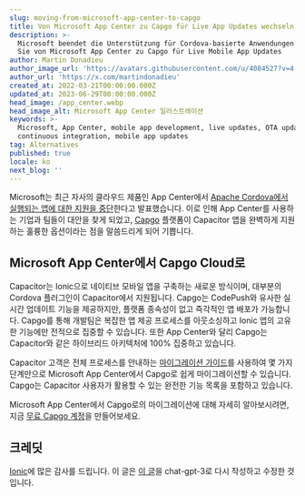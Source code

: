 ```yaml
---
slug: moving-from-microsoft-app-center-to-capgo
title: Von Microsoft App Center zu Capgo für Live App Updates wechseln
description: >-
  Microsoft beendet die Unterstützung für Cordova-basierte Anwendungen. Wechseln
  Sie von Microsoft App Center zu Capgo für Live Mobile App Updates
author: Martin Donadieu
author_image_url: 'https://avatars.githubusercontent.com/u/4084527?v=4'
author_url: 'https://x.com/martindonadieu'
created_at: 2022-03-21T00:00:00.000Z
updated_at: 2023-06-29T00:00:00.000Z
head_image: /app_center.webp
head_image_alt: Microsoft App Center 일러스트레이션
keywords: >-
  Microsoft, App Center, mobile app development, live updates, OTA updates,
  continuous integration, mobile app updates
tag: Alternatives
published: true
locale: ko
next_blog: ''
---
```


Microsoft는 최근 자사의 클라우드 제품인 App Center에서 [Apache Cordova에서 실행되는 앱에 대한 지원을 중단](https://devblogsmicrosoftcom/appcenter/announcing-apache-cordova-retirement/)한다고 발표했습니다. 이로 인해 App Center를 사용하는 기업과 팀들이 대안을 찾게 되었고, [Capgo](https://capgoapp/) 플랫폼이 Capacitor 앱을 완벽하게 지원하는 훌륭한 옵션이라는 점을 말씀드리게 되어 기쁩니다.

## Microsoft App Center에서 Capgo Cloud로

Capacitor는 Ionic으로 네이티브 모바일 앱을 구축하는 새로운 방식이며, 대부분의 Cordova 플러그인이 Capacitor에서 지원됩니다. Capgo는 CodePush와 유사한 실시간 업데이트 기능을 제공하지만, 플랫폼 종속성이 없고 즉각적인 앱 배포가 가능합니다. Capgo를 통해 개발팀은 복잡한 앱 제공 프로세스를 아웃소싱하고 Ionic 앱의 고유한 기능에만 전적으로 집중할 수 있습니다. 또한 App Center와 달리 Capgo는 Capacitor와 같은 하이브리드 아키텍처에 100% 집중하고 있습니다.

Capacitor 고객은 전체 프로세스를 안내하는 [마이그레이션 가이드](https://capgoapp/blog/appcenter-migration/)를 사용하여 몇 가지 단계만으로 Microsoft App Center에서 Capgo로 쉽게 마이그레이션할 수 있습니다. Capgo는 Capacitor 사용자가 활용할 수 있는 완전한 기능 목록을 포함하고 있습니다.

Microsoft App Center에서 Capgo로의 마이그레이션에 대해 자세히 알아보시려면, 지금 [무료 Capgo 계정](/register/)을 만들어보세요.

## 크레딧

[Ionic](https://ioniccom/)에 많은 감사를 드립니다. 이 글은 [이 글](https://ionicio/blog/moving-from-microsoft-app-center-to-ionic-appflow/)을 chat-gpt-3로 다시 작성하고 수정한 것입니다.